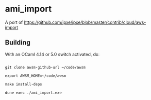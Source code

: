 # ami_import

A port of https://github.com/ipxe/ipxe/blob/master/contrib/cloud/aws-import

## Building

With an OCaml 4.14 or 5.0 switch activated, do:

```shell

git clone awsm-github-url ~/code/awsm

export AWSM_HOME=~/code/awsm

make install-deps

dune exec ./ami_import.exe
```
